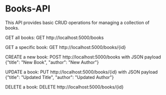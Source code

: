 # Books-API

This API provides basic CRUD operations for managing a collection of books.

GET all books: 
    GET http://localhost:5000/books

GET a specific book: 
    GET http://localhost:5000/books/{id}

CREATE a new book: 
    POST http://localhost:5000/books with JSON payload {"title": "New Book", "author": "New Author"}

UPDATE a book: 
    PUT http://localhost:5000/books/{id} with JSON payload {"title": "Updated Title", "author": "Updated Author"}

DELETE a book: 
    DELETE http://localhost:5000/books/{id}
    
    
###
